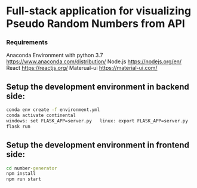 # Full-stack application for visualizing Pseudo Random Numbers from API

### Requirements
Anaconda Environment with python 3.7
https://www.anaconda.com/distribution/
Node.js
https://nodejs.org/en/
React
https://reactjs.org/
Materual-ui
https://material-ui.com/

## Setup the development environment in backend side:
```cmd
conda env create -f environment.yml
conda activate continental
windows: set FLASK_APP=server.py   linux: export FLASK_APP=server.py
flask run
```

## Setup the development environment in frontend side:
```cmd
cd number-generator
npm install
npm run start
```